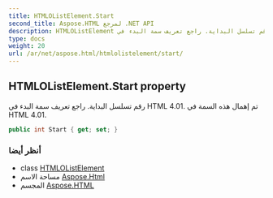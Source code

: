 ```yaml
---
title: HTMLOListElement.Start
second_title: Aspose.HTML لمرجع .NET API
description: HTMLOListElement ملكية. رقم تسلسل البداية. راجع تعريف سمة البدء في HTML 4.01. تم إهمال هذه السمة في HTML 4.01.
type: docs
weight: 20
url: /ar/net/aspose.html/htmlolistelement/start/
---
```

## HTMLOListElement.Start property

رقم تسلسل البداية. راجع تعريف سمة البدء في HTML 4.01. تم إهمال هذه السمة في HTML 4.01.

```csharp
public int Start { get; set; }
```

### أنظر أيضا

* class [HTMLOListElement](../)
* مساحة الاسم [Aspose.Html](../../htmlolistelement/)
* المجسم [Aspose.HTML](../../../)


